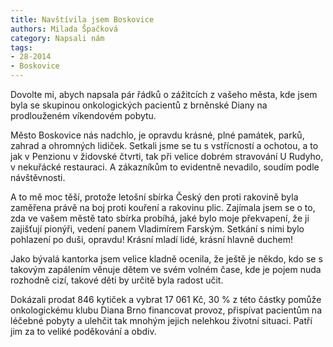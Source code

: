 ```yaml
---
title: Navštívila jsem Boskovice
authors: Milada Špačková
category: Napsali nám
tags: 
- 28-2014
- Boskovice
---
```

Dovolte mi, abych napsala pár řádků o zážitcích z vašeho města, kde jsem byla se skupinou onkologických  pacientů z brněnské Diany na prodlouženém víkendovém pobytu. 

Město Boskovice nás nadchlo, je opravdu krásné, plné památek, parků, zahrad a ohromných lidiček. Setkali jsme se tu s vstřícností a ochotou, a to jak v Penzionu v židovské čtvrti, tak  při velice dobrém stravování U Rudyho, v nekuřácké restauraci. A zákazníkům to evidentně nevadilo, soudím podle návštěvnosti.

A to mě moc těší, protože letošní sbírka Český den proti rakovině byla zaměřena právě na boj proti kouření a rakovinu plic. Zajímala jsem se o to, zda ve vašem městě tato sbírka probíhá, jaké bylo moje překvapení, že ji zajišťují pionýři, vedení panem Vladimírem Farským. Setkání s nimi bylo pohlazení po duši, opravdu! Krásní mladí lidé, krásní hlavně duchem! 

Jako bývalá kantorka jsem velice kladně ocenila, že ještě je někdo, kdo se s takovým zapálením věnuje dětem ve svém volném čase, kde je pojem nuda rozhodně cizí, takové děti by určitě byla radost učit. 

Dokázali prodat 846 kytiček a vybrat 17 061 Kč, 30 % z této částky pomůže onkologickému klubu Diana Brno financovat provoz, přispívat pacientům na léčebné pobyty a ulehčit tak mnohým jejich nelehkou životní situaci. Patří jim za to veliké poděkování a obdiv.

